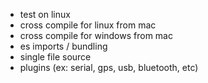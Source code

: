 - test on linux
- cross compile for linux from mac
- cross compile for windows from mac
- es imports / bundling
- single file source
- plugins (ex: serial, gps, usb, bluetooth, etc)